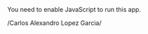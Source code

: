 <!DOCTYPE html><html lang="en"><head><meta charset="utf-8"><meta name="viewport" content="width=device-width,initial-scale=1,shrink-to-fit=no"><meta name="theme-color" content="#000000"><link rel="manifest" href="./manifest.json"><link rel="shortcut icon" href="./favicon.ico"><link href="https://fonts.googleapis.com/css?family=Roboto:300,400" rel="stylesheet"><title>Alexandro Lopez - Ejericicio Harry Potter</title><link href="./static/css/main.1b431f63.css" rel="stylesheet"></head><body><noscript>You need to enable JavaScript to run this app.</noscript><div id="root"></div><script type="text/javascript" src="./static/js/main.89320f1e.js"></script></body></html>
/Carlos Alexandro Lopez Garcia/
